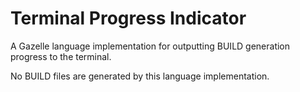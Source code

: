 # Terminal Progress Indicator

A Gazelle language implementation for outputting BUILD generation progress to the terminal.

No BUILD files are generated by this language implementation.
